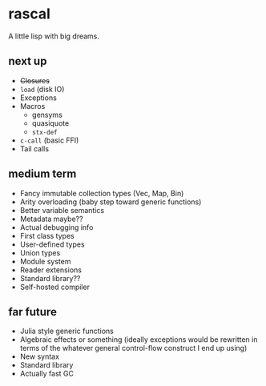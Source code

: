# rascal
A little lisp with big dreams.

## next up
* <strike>Closures</strike>
* `load` (disk IO)
* Exceptions
* Macros
    - gensyms
    - quasiquote
    - `stx-def`
* `c-call` (basic FFI)
* Tail calls

## medium term
* Fancy immutable collection types (Vec, Map, Bin)
* Arity overloading (baby step toward generic functions)
* Better variable semantics
* Metadata maybe??
* Actual debugging info
* First class types
* User-defined types
* Union types
* Module system
* Reader extensions
* Standard library??
* Self-hosted compiler

## far future
* Julia style generic functions
* Algebraic effects or something (ideally exceptions would be rewritten in terms of the whatever general control-flow construct I end up using)
* New syntax
* Standard library
* Actually fast GC
